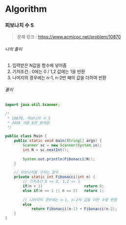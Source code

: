 # Algorithm

### 피보나치 수 5

> 문제 링크 : https://www.acmicpc.net/problem/10870



###### 나의 풀이

1.  입력받은 N값을 함수에 넣어줌
2.  기저조건 : 0에는 0 / 1,2 값에는 1을 반환
3.  나머지의 경우에는 n-1, n-2번 째의 값을 더하여 반환




###### 풀이

~~~java
import java.util.Scanner;

/*
 * 10870. 피보나치 수 5
 * JAVA_서울_6반_엄재웅
 */

public class Main {
	public static void main(String[] args) {
		Scanner sc = new Scanner(System.in);
		int N = sc.nextInt();
		
		System.out.println(Fibonacci(N));
	}

	// 피보나치를 구하는 함수
	private static int Fibonacci(int n) {
		// 기저조건 0 => 0, 1,2 => 1
		if(n < 1)					return 0;
		else if(n == 1 || n == 2)	return 1;
		
		// 나머지의 경우에는 n-1, n-2의 값을 더한 수를 반환
		else						
			return Fibonacci(n-1) + Fibonacci(n-2);
	}
}
~~~
